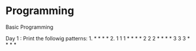 # Programming
Basic Programming



Day 1 :
    Print the followig patterns:
    1. * * * *      2. 1 1 1 
       * * * *         2 2 2 
       * * * *         3 3 3
       * * * * 
